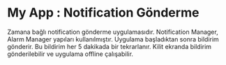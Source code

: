 # My App :  Notification Gönderme

Zamana bağlı notification gönderme uygulamasıdır. Notification Manager, Alarm Manager yapıları kullanılmıştır.
Uygulama başladıktan sonra bildirim gönderir. Bu bildirim her 5 dakikada bir tekrarlanır. Kilit ekranda bildirim gönderilebilir ve uygulama offline çalışabilir.
 
